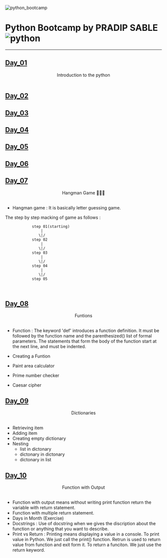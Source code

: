 
![python_bootcamp](https://socialify.git.ci/PRADIP9193/python_bootcamp/image?description=1&descriptionEditable=100%20Days%20Challenge%20to%20Self%20&font=Source%20Code%20Pro&language=1&owner=1&pattern=Floating%20Cogs&theme=Dark)

# Python Bootcamp by PRADIP SABLE  ![python](https://img.shields.io/badge/python-%23ED8B00.svg?style=for-the-badge&logo=java&logoColor=white)

<hr>

## [Day_01](https://github.com/PRADIP9193/python_bootcamp/tree/main/100_days_python/Day%201)

<center> Introduction to the python</center> 
<br>


## [Day_02](https://github.com/PRADIP9193/python_bootcamp/tree/main/100_days_python/Day%202)

## [Day_03](https://github.com/PRADIP9193/python_bootcamp/tree/main/100_days_python/Day%203)

## [Day_04](https://github.com/PRADIP9193/python_bootcamp/tree/main/100_days_python/Day%204)

## [Day_05](https://github.com/PRADIP9193/python_bootcamp/tree/main/100_days_python/Day%205)
## [Day_06](https://github.com/PRADIP9193/python_bootcamp/tree/main/100_days_python/Day%206)
## [Day_07](https://github.com/PRADIP9193/python_bootcamp/tree/main/100_days_python/Day%207)
<center> Hangman Game 👨🏻‍💻</center>
<br>

* Hangman game : It is basically letter guessing game. 

The step by step macking of game as follows :


                step 01(starting)
                    |
                   \|/ 
                step 02
                    |
                   \|/
                step 03
                    |
                   \|/
                step 04
                    |
                   \|/
                step 05
                

<br>

## [Day_08](https://github.com/PRADIP9193/python_bootcamp/tree/main/100_days_python/Day%208) 

<center>Funtions</center>
<br>

* Function : The keyword 'def' introduces a function definition. It must be followed by the function name and the parenthesized() list of formal parameters. The statements that form the body of the function start at the next line, and must be indented.

* Creating a Funtion

* Paint area calculator

* Prime number checker

* Caesar cipher 

## [Day_09](https://github.com/PRADIP9193/python_bootcamp/tree/main/100_days_python/Day%209)

<center>Dictionaries</center>
<br>

* Retrieving item
* Adding item 
* Creating empty dictionary
* Nesting 
    * list in dictonary
    * dictonary in dictonary
    * dictonary in list

## [Day_10](https://github.com/PRADIP9193/python_bootcamp/tree/main/100_days_python/Day%210)

<center>Function with Output</center>
<br>

* Function with output means without writing print function return the variable with return statement.
* Function with multiple return statement.
* Days in Month (Exercise)
* Docstrings : Use of docstring when we gives the discription about the function or anything that you want to describe.
* Print vs Return : Printing means displaying a value in a console. To print value in Python. We just call the print() function. Retrun is used to return value from function and exit form it. To return a funciton. We just use the return keyword. 